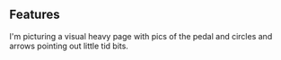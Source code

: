 ## Features

I'm picturing a visual heavy page with pics of the pedal and circles and arrows pointing out little tid bits.